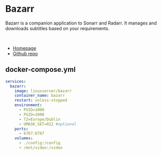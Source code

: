 # Bazarr

Bazarr is a companion application to Sonarr and Radarr. It manages and downloads subtitles based on your requirements.

<br>

- [Homepage](https://www.bazarr.media/)
- [Github repo](https://github.com/morpheus65535/bazarr)


## docker-compose.yml
```yml
services:
  bazarr:
    image: linuxserver/bazarr
    container_name: bazarr
    restart: unless-stopped
    environment:
      - PUID=1000
      - PGID=1000
      - TZ=Europe/Dublin
      - UMASK_SET=022 #optional
    ports:
      - 6767:6767
    volumes:
      - ./config:/config
      - /mnt/video:/video
```
